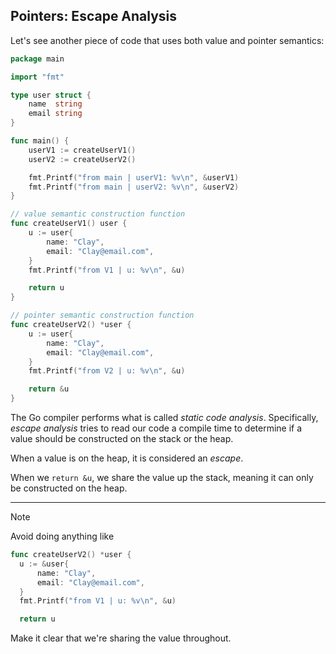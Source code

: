 ## Pointers: Escape Analysis

Let's see another piece of code that uses both value and pointer semantics:

```Go
package main

import "fmt"

type user struct {
	name  string
	email string
}

func main() {
	userV1 := createUserV1()
	userV2 := createUserV2()

	fmt.Printf("from main | userV1: %v\n", &userV1)
	fmt.Printf("from main | userV2: %v\n", &userV2)
}

// value semantic construction function
func createUserV1() user {
	u := user{
		name: "Clay",
		email: "Clay@email.com",
	}
	fmt.Printf("from V1 | u: %v\n", &u)

	return u
}

// pointer semantic construction function
func createUserV2() *user {
	u := user{
		name: "Clay",
		email: "Clay@email.com",
	}
	fmt.Printf("from V2 | u: %v\n", &u)

	return &u
}
```

The Go compiler performs what is called _static code analysis_. Specifically, _escape analysis_ tries to read our code a compile time to determine if a value should be constructed on the stack or the heap. 

When a value is on the heap, it is considered an _escape_.

When we `return &u`, we share the value up the stack, meaning it can only be constructed on the heap.

- - -

> [!Note] 
> 
> Avoid doing anything like
> 
> ```Go
> func createUserV2() *user {
>	u := &user{
>		name: "Clay",
>		email: "Clay@email.com",
>	}
>	fmt.Printf("from V1 | u: %v\n", &u)
>
>	return u
>```
>
> Make it clear that we're sharing the value throughout.

